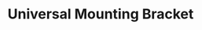 ---
title: "Universal Mounting Bracket"
description: "Heavy-duty aluminum mounting bracket compatible with most UNV cameras, providing flexible installation options and secure mounting solutions"
image: "/images/accessories/mounting-bracket.jpg"
features:
  - "Universal compatibility with most UNV camera models"
  - "360° pan and 90° tilt adjustment"
  - "Heavy-duty aluminum construction"
  - "Pre-drilled cable management holes"
  - "Corrosion-resistant coating"
  - "Easy installation with included hardware"
  - "Weather-resistant design"
specifications:
  compatibility: "Compatible with most UNV bullet and dome cameras"
  material: "Die-cast aluminum alloy"
  dimensions: "120mm × 85mm × 180mm"
  weight: "450g"
  mountingType: "Wall mount / Ceiling mount"
  color: "White (RAL 9003)"
  operatingTemperature: "-40°C to 60°C"
--- 